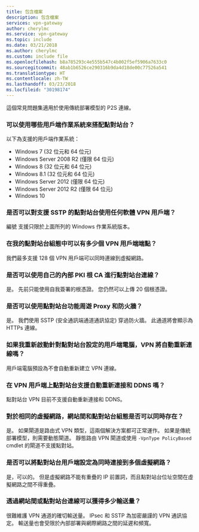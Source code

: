 ```yaml
---
title: 包含檔案
description: 包含檔案
services: vpn-gateway
author: cherylmc
ms.service: vpn-gateway
ms.topic: include
ms.date: 03/21/2018
ms.author: cherylmc
ms.custom: include file
ms.openlocfilehash: b8a785293c4e555b547c4b002f5ef5906a7633c0
ms.sourcegitcommit: 48ab1b6526ce290316b9da4d18de00c77526a541
ms.translationtype: HT
ms.contentlocale: zh-TW
ms.lasthandoff: 03/23/2018
ms.locfileid: "30198174"
---
```

這個常見問題集適用於使用傳統部署模型的 P2S 連線。

### <a name="what-client-operating-systems-can-i-use-with-point-to-site"></a>可以使用哪些用戶端作業系統來搭配點對站台？

以下為支援的用戶端作業系統：

* Windows 7 (32 位元和 64 位元)
* Windows Server 2008 R2 (僅限 64 位元)
* Windows 8 (32 位元和 64 位元)
* Windows 8.1 (32 位元和 64 位元)
* Windows Server 2012 (僅限 64 位元)
* Windows Server 2012 R2 (僅限 64 位元)
* Windows 10

### <a name="can-i-use-any-software-vpn-client-for-point-to-site-that-supports-sstp"></a>是否可以對支援 SSTP 的點對站台使用任何軟體 VPN 用戶端？

編號 支援只限於上面所列的 Windows 作業系統版本。

### <a name="how-many-vpn-client-endpoints-can-i-have-in-my-point-to-site-configuration"></a>在我的點對站台組態中可以有多少個 VPN 用戶端端點？

我們最多支援 128 個 VPN 用戶端可以同時連線到虛擬網路。

### <a name="can-i-use-my-own-internal-pki-root-ca-for-point-to-site-connectivity"></a>是否可以使用自己的內部 PKI 根 CA 進行點對站台連線？

是。 先前只能使用自我簽署的根憑證。 您仍然可以上傳 20 個根憑證。

### <a name="can-i-traverse-proxies-and-firewalls-using-point-to-site-capability"></a>是否可以使用點對站台功能周遊 Proxy 和防火牆？

是。 我們使用 SSTP (安全通訊端通道通訊協定) 穿過防火牆。 此通道將會顯示為 HTTPs 連線。

### <a name="if-i-restart-a-client-computer-configured-for-point-to-site-will-the-vpn-automatically-reconnect"></a>如果我重新啟動針對點對站台設定的用戶端電腦，VPN 將自動重新連線嗎？

用戶端電腦預設為不會自動重新建立 VPN 連線。

### <a name="does-point-to-site-support-auto-reconnect-and-ddns-on-the-vpn-clients"></a>在 VPN 用戶端上點對站台支援自動重新連接和 DDNS 嗎？

點對站台 VPN 目前不支援自動重新連接和 DDNS。

### <a name="can-i-have-site-to-site-and-point-to-site-configurations-coexist-for-the-same-virtual-network"></a>對於相同的虛擬網路，網站間和點對站台組態是否可以同時存在？

是。 如果閘道是路由式 VPN 類型，這兩個解決方案都可正常運作。 如果是傳統部署模型，則需要動態閘道。 靜態路由 VPN 閘道或使用 `-VpnType PolicyBased` cmdlet 的閘道不支援點對站。

### <a name="can-i-configure-a-point-to-site-client-to-connect-to-multiple-virtual-networks-at-the-same-time"></a>是否可以將點對站台用戶端設定為同時連接到多個虛擬網路？

是，可以的。 但是虛擬網路不能有重疊的 IP 前置詞，而且點對站台位址空間在虛擬網路之間不得重疊。

### <a name="how-much-throughput-can-i-expect-through-site-to-site-or-point-to-site-connections"></a>透過網站間或點對站台連線可以獲得多少輸送量？

很難維護 VPN 通道的確切輸送量。 IPsec 和 SSTP 為加密嚴謹的 VPN 通訊協定。 輸送量也會受限於內部部署與網際網路之間的延遲和頻寬。
